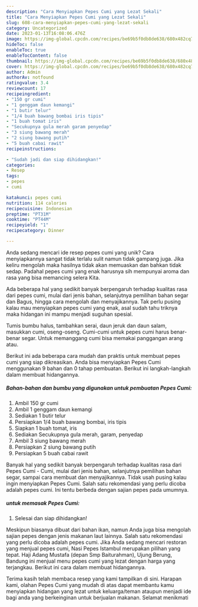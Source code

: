 ```yaml
---
description: "Cara Menyiapkan Pepes Cumi yang Lezat Sekali"
title: "Cara Menyiapkan Pepes Cumi yang Lezat Sekali"
slug: 608-cara-menyiapkan-pepes-cumi-yang-lezat-sekali
category: Uncategorized
date: 2023-01-13T16:08:06.476Z
image: https://img-global.cpcdn.com/recipes/be69b5f0db8de638/680x482cq70/pepes-cumi-foto-resep-utama.jpg
hideToc: false
enableToc: true
enableTocContent: false
thumbnail: https://img-global.cpcdn.com/recipes/be69b5f0db8de638/680x482cq70/pepes-cumi-foto-resep-utama.jpg
cover: https://img-global.cpcdn.com/recipes/be69b5f0db8de638/680x482cq70/pepes-cumi-foto-resep-utama.jpg
author: Admin
authorAv: notfound
ratingvalue: 3.4
reviewcount: 17
recipeingredient:
- "150 gr cumi"
- "1 genggam daun kemangi"
- "1 butir telur"
- "1/4 buah bawang bombai iris tipis"
- "1 buah tomat iris"
- "Secukupnya gula merah garam penyedap"
- "3 siung bawang merah"
- "2 siung bawang putih"
- "5 buah cabai rawit"
recipeinstructions:

- "Sudah jadi dan siap dihidangkan!"
categories:
- Resep
tags:
- pepes
- cumi

katakunci: pepes cumi 
nutrition: 114 calories
recipecuisine: Indonesian
preptime: "PT31M"
cooktime: "PT44M"
recipeyield: "1"
recipecategory: Dinner

---
```





Anda sedang mencari ide resep pepes cumi yang unik? Cara menyiapkannya sangat tidak terlalu sulit namun tidak gampang juga. Jika keliru mengolah maka hasilnya tidak akan memuaskan dan bahkan tidak sedap. Padahal pepes cumi yang enak harusnya sih mempunyai aroma dan rasa yang bisa memancing selera Kita.





Ada beberapa hal yang sedikit banyak berpengaruh terhadap kualitas rasa dari pepes cumi, mulai dari jenis bahan, selanjutnya pemilihan bahan segar dan Bagus, hingga cara mengolah dan menyajikannya. Tak perlu pusing kalau mau menyiapkan pepes cumi yang enak,      asal sudah tahu triknya maka hidangan ini mampu menjadi suguhan spesial.














Tumis bumbu halus, tambahkan serai, daun jeruk dan daun salam, masukkan cumi, oseng-oseng. Cumi-cumi untuk pepes cumi harus benar-benar segar. Untuk memanggang cumi bisa memakai panggangan arang atau.






Berikut ini ada beberapa cara mudah dan praktis untuk membuat pepes cumi yang siap dikreasikan. Anda bisa menyiapkan Pepes Cumi menggunakan 9 bahan dan 0 tahap pembuatan. Berikut ini langkah-langkah dalam membuat hidangannya.

<!--inarticleads1-->

##### Bahan-bahan dan bumbu yang digunakan untuk pembuatan Pepes Cumi:

1. Ambil 150 gr cumi
1. Ambil 1 genggam daun kemangi
1. Sediakan 1 butir telur
1. Persiapkan 1/4 buah bawang bombai, iris tipis
1. Siapkan 1 buah tomat, iris
1. Sediakan Secukupnya gula merah, garam, penyedap
1. Ambil 3 siung bawang merah
1. Persiapkan 2 siung bawang putih
1. Persiapkan 5 buah cabai rawit


Banyak hal yang sedikit banyak berpengaruh terhadap kualitas rasa dari Pepes Cumi - Cumi, mulai dari jenis bahan, selanjutnya pemilihan bahan segar, sampai cara membuat dan menyajikannya. Tidak usah pusing kalau ingin menyiapkan Pepes Cumi. Salah satu rekomendasi yang perlu dicoba adalah pepes cumi. Ini tentu berbeda dengan sajian pepes pada umumnya. 

<!--inarticleads2-->

#####  untuk memasak Pepes Cumi:


1. Selesai dan siap dihidangkan!

Meskipun biasanya dibuat dari bahan ikan, namun Anda juga bisa mengolah sajian pepes dengan jenis makanan laut lainnya. Salah satu rekomendasi yang perlu dicoba adalah pepes cumi. Jika Anda sedang mencari restoran yang menjual pepes cumi, Nasi Pepes Istambul merupakan pilihan yang tepat. Haji Adang Mustafa (depan Smp Baiturahman), Ujung Berung, Bandung ini menjual menu pepes cumi yang lezat dengan harga yang terjangkau. Berikut ini cara dalam membuat hidangannya. 

Terima kasih telah membaca resep yang kami tampilkan di sini. Harapan kami, olahan Pepes Cumi yang mudah di atas dapat membantu kamu menyiapkan hidangan yang lezat untuk keluarga/teman ataupun menjadi ide bagi anda yang berkeinginan untuk berjualan makanan. Selamat menikmati
